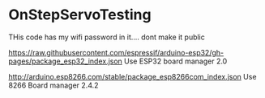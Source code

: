 # OnStepServoTesting

THis code has my wifi password in it.... dont make it public

https://raw.githubusercontent.com/espressif/arduino-esp32/gh-pages/package_esp32_index.json
Use ESP32 board manager 2.0

http://arduino.esp8266.com/stable/package_esp8266com_index.json
Use 8266 Board manager 2.4.2
